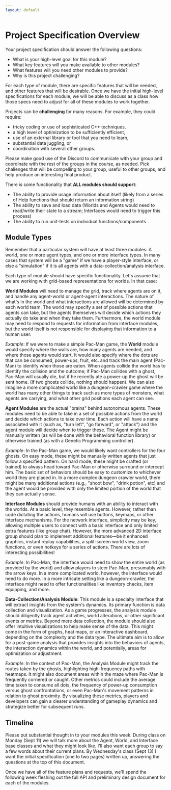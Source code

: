 ```yaml
---
layout: default
---
```


# Project Specification Overview

Your project specification should answer the following questions:
+ What is your high-level goal for this module?
+ What key features will you make available to other modules?
+ What features will you need other modules to provide?
+ Why is this project challenging?

For each type of module, there are specific features that will be needed, and other features that will be desirable.  Once we have the initial high-level specifications for each module, we will be able to discuss as a class how those specs need to adjust for all of these modules to work together.

Projects can be **challenging** for many reasons.  For example, they could require:
+ tricky coding or use of sophisticated C++ techniques,
+ a high level of optimization to be sufficiently efficient,
+ use of an external library or tool that you need to learn,
+ substantial data juggling, or
+ coordination with several other groups.

Please make good use of the Discord to communicate with your group and coordinate with the rest of the groups in the course, as needed.  Pick challenges that will be compelling to your group, useful to other groups, and help produce an interesting final product.

There is some functionality that **ALL modules should support**:
* The ability to provide usage information about itself (likely from a series of Help functions that should return an information string)
* The ability to save and load data (Worlds and Agents would need to read/write their state to a stream; Interfaces would need to trigger this process)
* The ability to run unit-tests on individual functions/components

## Module Types

Remember that a particular system will have at least three modules: A world, one or more agent types, and one or more interface types.  In many cases that system will be a "game" if we have a player-style interface, or else a "simulation" if it is all agents with a data-collection/analysis interface.

Each type of module should have specific functionality.  Let's assume that we are working with grid-based representations for worlds.  In that case:

**World Modules** will need to manage the grid, track where agents are on it, and handle any agent-world or agent-agent interactions.  The nature of what's in the world and what interactions are allowed will be determined by each world team.  The world may specify a set of possible actions that agents can take, but the agents themselves will decide which actions they actually do take and when they take them.  Furthermore, the world module may need to respond to requests for information from interface modules, but the world itself is not responsible for displaying that information to a human user.

*Example*: If we were to make a simple Pac-Man game, the **World** module would specify where the walls are, how many agents are needed, and where those agents would start.  It would also specify where the dots are that can be consumed, power-ups, fruit, etc. and track the main agent (Pac-Man) to identify when those are eaten.  When agents collide the world has to identify the collision and the outcome; if Pac-Man collides with a ghost, Pac-Man will usually die, but if he recently ate a power-up the ghost will be sent home.  (If two ghosts collide, nothing should happen). We can also imagine a more complicated world like a dungeon-crawler game where the world has many other things to track such as more types of monsters, what agents are carrying, and what other grid positions each agent can see.

**Agent Modules** are the actual "brains" behind autonomous agents.  These modules need to be able to take in a set of possible actions from the world and decide which actions to take over time.  Each action will have a name associated with it (such as, "turn left", "go forward", or "attack") and the agent module will decide when to trigger these.  The Agent might be manually written (as will be done with the behavioral function library) or otherwise trained (as with a Genetic Programming controller).

*Example*: In the Pac-Man game, we would likely want controllers for the four ghosts.  On easy mode, these might be manually written agents that just follow a specified pattern.  On hard mode, these might be crafted (or trained) to always head toward Pac-Man or otherwise surround or intercept him.  The basic set of behaviors should be easy to customize to whichever world they are placed in.  In a more complex dungeon crawler world, there might be many additional actions (e.g., "shoot bow", "drink potion", etc) and the agent would be provided with only the limited portion of the world that they can actually sense.

**Interface Modules** should provide humans with an ability to interact with the worlds.  At a basic level, they resemble agents. However, rather than code dictating the actions, humans will use buttons, keymaps, or other interface mechanisms. For the network interface, simplicity may be key, allowing multiple users to connect with a basic interface and only limited extra features (like group chat). However, the more advanced 2D interface group should plan to implement additional features—be it enhanced graphics, instant replay capabilities, a split-screen world view, zoom functions, or even hotkeys for a series of actions. There are lots of interesting possibilities!

*Example*: In Pac-Man, the interface would need to show the entire world (as provided by the world) and allow players to steer Pac-Man, presumably with the arrow keys.  In a more complicated world, however, the interface would need to do more.  In a more intricate setting like a dungeon-crawler, the interface might need to offer functionalities like inventory checks, item equipping, and more.

**Data-Collection/Analysis Module**: This module is a specialty interface that will extract insights from the system's dynamics. Its primary function is data collection and visualization. As a game progresses, the analysis module should diligently track agent activities, world alterations, or other significant events or metrics. Beyond mere data collection, the module should also offer intuitive visualizations to help make sense of the data. This might come in the form of graphs, heat maps, or an interactive dashboard, depending on the complexity and the data type. The ultimate aim is to allow for a post-game analysis that provides insights into the behaviors of agents, the interaction dynamics within the world, and potentially, areas for optimization or adjustment.

_Example_: In the context of Pac-Man, the Analysis Module might track the routes taken by the ghosts, highlighting high-frequency paths with heatmaps. It might also document areas within the maze where Pac-Man is frequently cornered or caught. Other metrics could include the average time taken to consume all dots, the frequency of power-up consumption versus ghost confrontations, or even Pac-Man's movement patterns in relation to ghost proximity. By visualizing these metrics, players and developers can gain a clearer understanding of gameplay dynamics and strategize better for subsequent runs.

## Timeline

Please put substantial thought in to your modules this week.  During class on Monday (Sept 11) we will talk more about the Agent, World, and Interface base classes and what they might look like.  I'll also want each group to say a few words about their current plans.  By Wednesday's class (Sept 13) I want the initial specification (one to two pages) written up, answering the questions at the top of this document.

Once we have all of the feature plans and requests, we'll spend the following week fleshing out the full API and preliminary design document for each of the modules.
